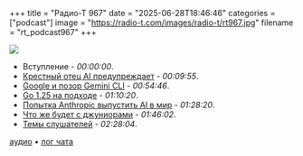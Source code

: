 +++
title = "Радио-Т 967"
date = "2025-06-28T18:46:46"
categories = ["podcast"]
image = "https://radio-t.com/images/radio-t/rt967.jpg"
filename = "rt_podcast967"
+++

![](https://radio-t.com/images/radio-t/rt967.jpg)

- Вступление - *00:00:00*.
- [Крестный отец AI предупреждает](https://www.youtube.com/watch?v=giT0ytynSqg) - *00:09:55*.
- [Google и позор Gemini CLI](https://blog.google/technology/developers/introducing-gemini-cli-open-source-ai-agent/) - *00:54:46*.
- [Go 1.25 на подходе](https://antonz.org/go-1-25/) - *01:10:20*.
- [Попытка Anthropic выпустить AI в мир](https://www.anthropic.com/research/project-vend-1) - *01:28:20*.
- [Что же будет с джуниорами](https://formation.dev/blog/will-ai-replace-junior-developers-not-likely/) - *01:46:02*.
- [Темы слушателей](https://radio-t.com/p/2025/06/24/prep-967/) - *02:28:04*.


[аудио](https://cdn.radio-t.com/rt_podcast967.mp3) • [лог чата](https://chat.radio-t.com/logs/radio-t-967.html)
<audio src="https://cdn.radio-t.com/rt_podcast967.mp3" preload="none"></audio>
